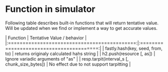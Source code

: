 # Function in simulator

Following table describes built-in functions that will return tentative value.
Will be updated when we find or implement a way to get accurate values.

| Function                                     | Tentative Value / behavior               |
|:============================================:|:========================================:|
| fastly.hash(key, seed, from, to)             | returns originaly calculated hahs string |
| h2.push(resource [, as])                     | Ignore variadic arguments of "as"        |
| resp.tarpit(interval_s [, chunk_size_bytes]) | No effect due to not support tarpitting  |
